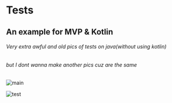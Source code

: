 # Tests

## An example for MVP &amp; Kotlin



###### Very extra awful and old pics of tests on java(without using kotlin) 
######  but I dont wanna make another pics cuz are the same
![main](https://pp.userapi.com/c846120/v846120443/17ebea/2YZ8HA_Ucag.jpg)

![test](https://pp.userapi.com/c849224/v849224443/10df62/_y17bs_Ztm4.jpg)
